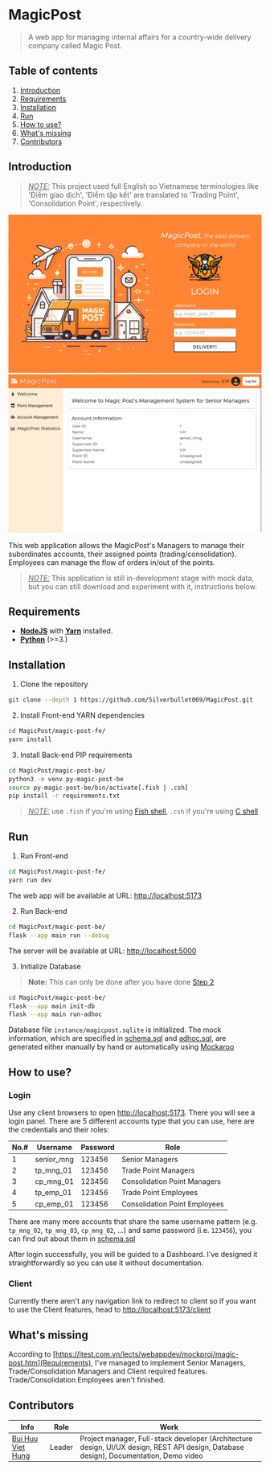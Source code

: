 # MagicPost
> A web app for managing internal affairs for a country-wide delivery company called Magic Post.

## Table of contents
1. [Introduction](#introduction)
2. [Requirements](#requirements)
3. [Installation](#installation)
4. [Run](#run)
5. [How to use?](#how-to-use)
6. [What's missing](#whats-missing)
7. [Contributors](#contributors)

## Introduction
> <u>_NOTE:_</u> This project used full English so Vietnamese terminologies like 'Điểm giao dịch', 'Điểm tập kết' are translated to 'Trading Point', 'Consolidation Point', respectively.

![login.png](./docs/login.png) ![dashboard.png](./docs/dashboard.png)

This web application allows the MagicPost's Managers to manage their subordinates accounts, their assigned points (trading/consolidation). Employees can manage the flow of orders in/out of the points.

> <u>_NOTE:_</u> This application is still in-development stage with mock data, but you can still download and experiment with it, instructions below.

## Requirements
- [**NodeJS**](https://nodejs.org/en/download/) with [**Yarn**](https://classic.yarnpkg.com/en/docs/install) installed.
- [**Python**](https://www.python.org/downloads/) (>=3.)

## Installation
1. Clone the repository
```sh
git clone --depth 1 https://github.com/Silverbullet069/MagicPost.git
```

2. Install Front-end YARN dependencies
```sh
cd MagicPost/magic-post-fe/
yarn install
```

3. Install Back-end PIP requirements
```sh
cd MagicPost/magic-post-be/
python3 -m venv py-magic-post-be
source py-magic-post-be/bin/activate[.fish | .csh]
pip install -r requirements.txt
```

> <u>_NOTE:_</u> use ```.fish``` if you're using [Fish shell](https://github.com/fish-shell/fish-shell), ```.csh``` if you're using [C shell](https://en.wikipedia.org/wiki/C_shell)

## Run

1. Run Front-end 
```sh
cd MagicPost/magic-post-fe/
yarn run dev
```
The web app will be available at URL: [http://localhost:5173](http://localhost:5173)

2. Run Back-end
```sh
cd MagicPost/magic-post-be/
flask --app main run --debug
```
The server will be available at URL: [http://localhost:5000](http://localhost:5000)

3. Initialize Database

> **Note:** This can only be done after you have done [Step 2](2-run-back-end)
```sh
cd MagicPost/magic-post-be/
flask --app main init-db
flask --app main run-adhoc
```
Database file ```instance/magicpost.sqlite``` is initialized.
The mock information, which are specified in [schema.sql](https://github.com/Silverbullet069/MagicPost/blob/master/magic-post-be/main/schema.sql) and [adhoc.sql](https://github.com/Silverbullet069/MagicPost/blob/master/magic-post-be/main/adhoc.sql), are generated either manually by hand or automatically using [Mockaroo](https://www.mockaroo.com)

## How to use?

### Login
Use any client browsers to open [http://localhost:5173](http://localhost:5173).
There you will see a login panel. There are 5 different accounts type that you can use, here are the credentials and their roles:

|No.#|Username|Password|Role|
|---|---|---|---|
|1|senior_mng|123456|Senior Managers|
|2|tp_mng_01|123456|Trade Point Managers|
|3|cp_mng_01|123456|Consolidation Point Managers|
|4|tp_emp_01|123456|Trade Point Employees|
|5|cp_emp_01|123456|Consolidation Point Employees|

There are many more accounts that share the same username pattern (e.g. ```tp_mng_02```, ```tp_mng_03```, ```cp_mng_02```, ...) and same password (i.e. ```123456```), you can find out about them in [schema.sql](https://github.com/Silverbullet069/MagicPost/blob/master/magic-post-be/main/schema.sql)

After login successfully, you will be guided to a Dashboard. I've designed it straightforwardly so you can use it without documentation.

### Client
Currently there aren't any navigation link to redirect to client so if you want to use the Client features, head to [http://localhost:5173/client](http://localhost:5173/client)

## What's missing
According to [https://itest.com.vn/lects/webappdev/mockproj/magic-post.htm](Requirements), I've managed to implement Senior Managers, Trade/Consolidation Managers and Client required features. Trade/Consolidation Employees aren't finished.

## Contributors
|Info|Role|Work|
|---|---|---|
|[Bui Huu Viet Hung](https://github.com/Silverbullet069)|Leader| Project manager, Full-stack developer (Architecture design, UI/UX design, REST API design, Database design), Documentation, Demo video|

